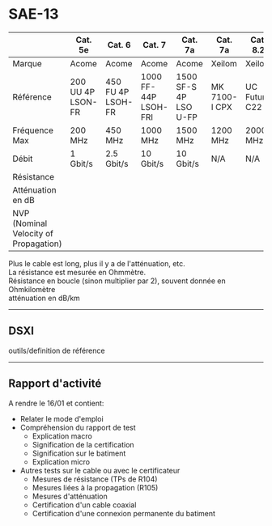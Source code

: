 # SAE-13

|                                        |       Cat. 5e     |         Cat. 6    |         Cat. 7       |         Cat. 7a       |    Cat. 7a    |      Cat. 8.2     |
|----------------------------------------|-------------------|-------------------|----------------------|-----------------------|---------------|-------------------|
|  Marque                                |        Acome      |         Acome     |         Acome        |         Acome         |    Xeilom     |      Xeilom       |
| Référence                              | 200 UU 4P LSON-FR | 450 FU 4P LSOH-FR | 1000 FF-44P LSOH-FRI | 1500 SF-S 4P LSO U-FP | MK 7100-I CPX | UC Future C22 ... |
| Fréquence Max                          | 200 MHz           | 450 MHz           | 1000 MHz             | 1500 MHz              | 1200 MHz      | 2000 MHz          |
| Débit                                  | 1 Gbit/s          | 2.5 Gbit/s        | 10 Gbit/s            | 10 Gbit/s             | N/A           | N/A               |
| Résistance                             |                   |                   |                      |                       |               |                   |
| Atténuation en dB                      |                   |                   |                      |                       |               |                   |
| NVP (Nominal Velocity of Propagation)  |                   |                   |                      |                       |               |                   |

Plus le cable est long, plus il y a de l'atténuation, etc.\
La résistance est mesurée en Ohmmètre.\
Résistance en boucle (sinon multiplier par 2), souvent donnée en Ohmkilomètre\
atténuation en dB/km

<hr>

## DSXI

outils/definition de référence

<hr>

## Rapport d'activité

A rendre le 16/01 et contient:

- Relater le mode d'emploi
- Compréhension du rapport de test
  - Explication macro
  - Signification de la certification
  - Signification sur le batiment
  - Explication micro
- Autres tests sur le cable ou avec le certificateur
  - Mesures de résistance (TPs de R104)
  - Mesures liées à la propagation (R105)
  - Mesures d'atténuation
  - Certification d'un cable coaxial
  - Certification d'une connexion permanente du batiment
